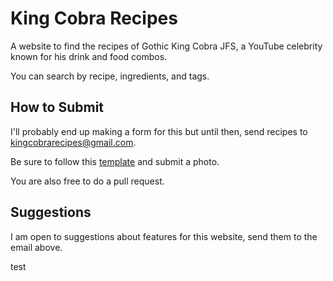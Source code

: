 # King Cobra Recipes

A website to find the recipes of Gothic King Cobra JFS, a YouTube celebrity known for his drink and food combos.

You can search by recipe, ingredients, and tags.

## How to Submit

I'll probably end up making a form for this but until then, send recipes to kingcobrarecipes@gmail.com.

Be sure to follow this [template](https://carbon.now.sh/?bg=rgba%2853%2C68%2C60%2C1%29&t=synthwave-84&wt=none&l=markdown&width=868&ds=true&dsyoff=20px&dsblur=68px&wc=true&wa=false&pv=49px&ph=56px&ln=false&fl=1&fm=Hack&fs=14px&lh=133%25&si=false&es=1x&wm=false&code=---%250Atitle%253A%2520%2522Valentine%27s%2520Day%2520Special%25202023%2522%250AcreatedOn%253A%2520%2522Feb%25207%252C%25202023%2522%250Adescription%253A%2520%2522This%2520snazzy%2520little%2520drink%2520combo%2520will%2520have%2520the%2520of-age%2520Goth%2520Chicks%2520swooning%21%2522%250AsubmittedBy%253A%2520%2522viperdude90%2522%250Atags%253A%250A%2520%2520%255B%2522drink%2520combo%2522%252C%2520%2522champagne%2522%252C%2520%2522soda%2522%252C%2520%2522tequila%2522%252C%2520%2522vodka%2522%252C%2520%2522rum%2522%252C%2520%2522curdling%2522%255D%250Alink%253A%2520%2522https%253A%252F%252Fwww.youtube.com%252Fwatch%253Fv%253DbSGMESOT67M%2526t%253D35s%2526ab_channel%253DKingCobraJFS%2522%250Aingredients%253A%250A%2520%2520%255B%2522korbel%2520california%2520champagne%2520sweet%2520ros%25C3%25A9%2522%252C%2520%2522jose%2520cuervo%2520gold%2520tequila%2522%255D%250A---%250A%250ASpending%2520Valentine%27s%2520day%2520alone%2520or%252C%2520if%2520you%27re%2520lucky%2520enough%252C%2520with%2520your%2520of-age%252C%2520alive%252C%2520cis-gendered%252C%250Aconsenting%252C%2520non-related%2520girlfriend%253F%2520This%2520potent%2520drink%2520combo%2520will%2520get%2520you%2520lucky%2520with%2520yourself%2520and%2520others%21%250A%250A%2523%2523%2520Ingredients%250A%250A-%2520Korbel%2520California%2520Champagne%2520Sweet%2520Ros%25C3%25A9%250A%250A-%2520Jose%2520Cuervo%2520Gold%2520Tequila%250A%250A-%2520faygo%2520fireworks%2520soda%2520pop%250A%250A-%252099%2520Proof%2520Blackberry%2520shooter%250A%250A-%2520Kinky%2520Pink%2520shooter%250A%250A-%2520Menthol%2520Mint%2520shooter%250A%250A-%2520rum%2520shooter%250A%250A-%2520vodka%2520shooter%250A%250A-%2520peach%2520shooter%250A%250A-%2520kinky%2520aloha%250A%250A-%2520hot%2520jerky%2520stick%250A%250A%2523%2523%2520Instructions%250A%250A1.%2520Pour%2520the%2520Korbel%2520Champagne%2520into%2520your%2520couldron%252C%2520tilt%2520it%2520just%2520like%2520you%27re%2520pouring%2520a%2520beer%250A%250A2.%2520A%2520splash%2520of%2520Faygo%2520firework.%250A%250A3.%2520Pour%2520a%2520splash%2520of%2520each%2520shooter.%250A%250A4.%2520Some%2520of%2520these%2520shooters%2520are%2520creamy%2520so%2520they%2520might%2520curdle%2520a%2520litte%2520bit.%250A%250A5.%2520Splash%2520of%2520tequila%250A%250A6.%2520Add%2520hot%2520jerky%2520stick%2520as%2520a%2520condiment%2520like%2520they%2520do%2520with%2520Bloody%2520Marys.%250A) and submit a photo.

You are also free to do a pull request.

## Suggestions

I am open to suggestions about features for this website, send them to the email above.

test
